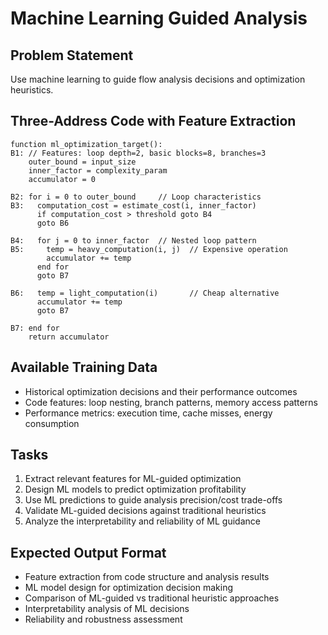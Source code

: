 # Machine Learning Guided Analysis

## Problem Statement
Use machine learning to guide flow analysis decisions and optimization heuristics.

## Three-Address Code with Feature Extraction
```
function ml_optimization_target():
B1: // Features: loop depth=2, basic blocks=8, branches=3
    outer_bound = input_size
    inner_factor = complexity_param
    accumulator = 0

B2: for i = 0 to outer_bound     // Loop characteristics
B3:   computation_cost = estimate_cost(i, inner_factor)
      if computation_cost > threshold goto B4
      goto B6

B4:   for j = 0 to inner_factor  // Nested loop pattern
B5:     temp = heavy_computation(i, j)  // Expensive operation
        accumulator += temp
      end for
      goto B7

B6:   temp = light_computation(i)       // Cheap alternative
      accumulator += temp
      goto B7

B7: end for
    return accumulator
```

## Available Training Data
- Historical optimization decisions and their performance outcomes
- Code features: loop nesting, branch patterns, memory access patterns
- Performance metrics: execution time, cache misses, energy consumption

## Tasks
1. Extract relevant features for ML-guided optimization
2. Design ML models to predict optimization profitability
3. Use ML predictions to guide analysis precision/cost trade-offs
4. Validate ML-guided decisions against traditional heuristics
5. Analyze the interpretability and reliability of ML guidance

## Expected Output Format
- Feature extraction from code structure and analysis results
- ML model design for optimization decision making
- Comparison of ML-guided vs traditional heuristic approaches
- Interpretability analysis of ML decisions
- Reliability and robustness assessment